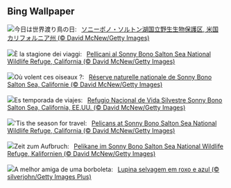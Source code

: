 ## Bing Wallpaper
![](https://www.bing.com/th?id=OHR.SonnyBonoPelicans_JA-JP8385085647_UHD.jpg&w=1000)今日は世界渡り鳥の日:&nbsp;&ensp;[ソニーボノ・ソルトン湖国立野生生物保護区, 米国 カリフォルニア州 (© David McNew/Getty Images)](https://www.bing.com/th?id=OHR.SonnyBonoPelicans_JA-JP8385085647_UHD.jpg)
<br><br/>
![](https://www.bing.com/th?id=OHR.SonnyBonoPelicans_IT-IT7971350601_UHD.jpg&w=1000)È la stagione dei viaggi:&nbsp;&ensp;[Pellicani al Sonny Bono Salton Sea National Wildlife Refuge, California (© David McNew/Getty Images)](https://www.bing.com/th?id=OHR.SonnyBonoPelicans_IT-IT7971350601_UHD.jpg)
<br><br/>
![](https://www.bing.com/th?id=OHR.SonnyBonoPelicans_FR-FR4244110139_UHD.jpg&w=1000)Où volent ces oiseaux ?:&nbsp;&ensp;[Réserve naturelle nationale de Sonny Bono Salton Sea, Californie (© David McNew/Getty Images)](https://www.bing.com/th?id=OHR.SonnyBonoPelicans_FR-FR4244110139_UHD.jpg)
<br><br/>
![](https://www.bing.com/th?id=OHR.SonnyBonoPelicans_ES-ES7186908543_UHD.jpg&w=1000)Es temporada de viajes:&nbsp;&ensp;[Refugio Nacional de Vida Silvestre Sonny Bono Salton Sea, California, EE.UU. (© David McNew/Getty Images)](https://www.bing.com/th?id=OHR.SonnyBonoPelicans_ES-ES7186908543_UHD.jpg)
<br><br/>
![](https://www.bing.com/th?id=OHR.SonnyBonoPelicans_EN-GB9377908080_UHD.jpg&w=1000)'Tis the season for travel:&nbsp;&ensp;[Pelicans at Sonny Bono Salton Sea National Wildlife Refuge, California (© David McNew/Getty Images)](https://www.bing.com/th?id=OHR.SonnyBonoPelicans_EN-GB9377908080_UHD.jpg)
<br><br/>
![](https://www.bing.com/th?id=OHR.SonnyBonoPelicans_DE-DE2859602552_UHD.jpg&w=1000)Zeit zum Aufbruch:&nbsp;&ensp;[Pelikane im Sonny Bono Salton Sea National Wildlife Refuge, Kalifornien (© David McNew/Getty Images)](https://www.bing.com/th?id=OHR.SonnyBonoPelicans_DE-DE2859602552_UHD.jpg)
<br><br/>
![](https://www.bing.com/th?id=OHR.WildLupine_PT-BR4776568888_UHD.jpg&w=1000)A melhor amiga de uma borboleta:&nbsp;&ensp;[Lupina selvagem em roxo e azul (© silverjohn/Getty Images Plus)](https://www.bing.com/th?id=OHR.WildLupine_PT-BR4776568888_UHD.jpg)
<br><br/>
